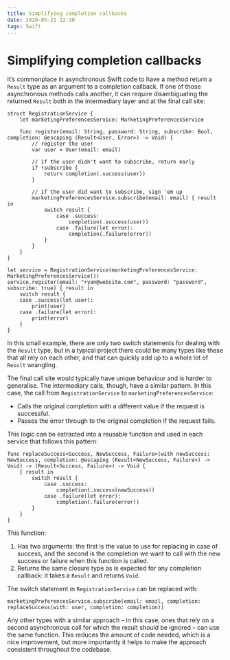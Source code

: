 ```yaml
---
title: Simplifying completion callbacks
date: 2020-05-21 22:30
tags: Swift
---
```


# Simplifying completion callbacks

It’s commonplace in asynchronous Swift code to have a method return a `Result` type as an argument to a completion callback. If one of those asynchronous methods calls another, it can require disambiguating the returned `Result` both in the intermediary layer and at the final call site:

```
struct RegistrationService {
    let marketingPreferencesService: MarketingPreferencesService
    
    func register(email: String, password: String, subscribe: Bool, completion: @escaping (Result<User, Error>) -> Void) {
        // register the user
        var user = User(email: email)
        
        // if the user didn't want to subscribe, return early
        if !subscribe {
            return completion(.success(user))
        }
        
        // if the user did want to subscribe, sign 'em up
        marketingPreferencesService.subscribe(email: email) { result in
            switch result {
                case .success:
                    completion(.success(user))
                case .failure(let error):
                    completion(.failure(error))
            }
        }
    }
}

let service = RegistrationService(marketingPreferencesService: MarketingPreferencesService())
service.register(email: "ryan@website.com", password: "password", subscribe: true) { result in
    switch result {
    case .success(let user):
        print(user)
    case .failure(let error):
        print(error)
    }
}
```

In this small example, there are only two switch statements for dealing with the `Result` type, but in a typical project there could be many types like these that all rely on each other, and that can quickly add up to a whole lot of `Result` wrangling.

The final call site would typically have unique behaviour and is harder to generalise. The intermediary calls, though, have a similar pattern. In this case, the call from `RegistrationService` to `marketingPreferencesService`:

- Calls the original completion with a different value if the request is successful.
- Passes the error through to the original completion if the request fails.

This logic can be extracted into a reusable function and used in each service that follows this pattern:

```
func replaceSuccess<Success, NewSuccess, Failure>(with newSuccess: NewSuccess, completion: @escaping (Result<NewSuccess, Failure>) -> Void) -> (Result<Success, Failure>) -> Void {
    { result in
        switch result {
            case .success:
                completion(.success(newSuccess))
            case .failure(let error):
                completion(.failure(error))
        }
    }
}
```

This function:

1. Has two arguments: the first is the value to use for replacing in case of success, and the second is the completion we want to call with the new success or failure when this function is called.
2. Returns the same closure type as is expected for any completion callback: it takes a `Result` and returns `Void`.

The switch statement in `RegistrationService` can be replaced with:

```
marketingPreferencesService.subscribe(email: email, completion: replaceSuccess(with: user, completion: completion))
```

Any other types with a similar approach – in this case, ones that rely on a second asynchronous call for which the result should be ignored – can use the same function. This reduces the amount of code needed, which is a nice improvement, but more importantly it helps to make the approach consistent throughout the codebase.